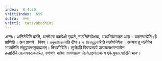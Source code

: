 ```yaml
---
index:  8.4.20
vrittiindex:  659
sutra:  अन्तः
vritti:  tattvabodhini 
---
```


अन्तः। अनितेरिति वर्तते, अन्तोऽत्र पदापेक्षो गृह्यते, नाऽनितेरपेक्षया, अव्यभिचारादत आह-- पदान्तस्येति।हे प्राणिति। अन प्राणने। क्विप्। `अनुनासिकस्ये`ति दीर्घः। `न ङिसंबुद्ध्यो`रिति नलोपनिषेधः। अन्यत्र तु नलोपेन भाव्यमिति संबुद्ध्यन्तमुदाह्मतम्। मित्रशीरिति। लुप्तेऽपि क्विप्प्रत्यये प्रत्ययलक्षणन्यायेन हलादिकित्प्रत्ययपरत्वमस्ति, `वर्णाश्रये नास्ति प्रत्ययलक्षण` मित्येतद्वर्णप्राधान्य एवेत्युक्तत्वादिति भावः। 

